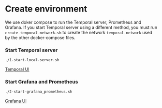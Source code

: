 # Create environment


We use doker compose to run the Temporal server, Prometheus and Grafana. 
If you start Temporal server using a different method, you must run `create-temporal-network.sh` to create the network `temporal-network` 
used by the other docker-compose files.


### Start Temporal server
```bash
./1-start-local-server.sh

```
[Temporal UI](http://localhost:8088/)


### Start Grafana and Prometheus
```bash
./2-start-grafana_prometheus.sh
```
[Grafana UI](http://localhost:3000/)

